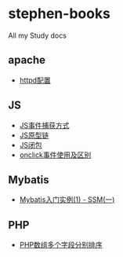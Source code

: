 # stephen-books
All my Study docs

## apache
* [httpd配置](https://github.com/StephenTao/stephen-books/blob/master/apache/httpd%E9%85%8D%E7%BD%AE.md)

## JS
* [JS事件捕获方式](https://github.com/StephenTao/stephen-books/blob/master/js/JS%E4%BA%8B%E4%BB%B6%E6%8D%95%E8%8E%B7%E6%96%B9%E5%BC%8F.md)
* [JS原型链](https://github.com/StephenTao/stephen-books/blob/master/js/JS%E5%8E%9F%E5%9E%8B%E9%93%BE.md)
* [JS闭包](https://github.com/StephenTao/stephen-books/blob/master/js/JS%E9%97%AD%E5%8C%85.md)
* [onclick事件使用及区别](https://github.com/StephenTao/stephen-books/blob/master/js/onclick%E4%BA%8B%E4%BB%B6%E4%BD%BF%E7%94%A8%E5%8F%8A%E5%8C%BA%E5%88%AB.md)


## Mybatis
* [Mybatis入门实例(1) - SSM(一)](https://github.com/StephenTao/stephen-books/blob/master/mybatis/Mybatis%E5%85%A5%E9%97%A8%E5%AE%9E%E4%BE%8B(1)%20-%20SSM(%E4%B8%80).md)



## PHP
* [PHP数组多个字段分别排序](https://github.com/StephenTao/stephen-books/blob/master/php/PHP%E6%95%B0%E7%BB%84%E5%A4%9A%E4%B8%AA%E5%AD%97%E6%AE%B5%E5%88%86%E5%88%AB%E6%8E%92%E5%BA%8F.md)
